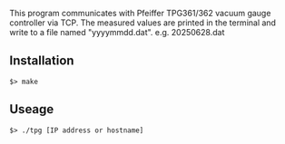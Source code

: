 This program communicates with Pfeiffer TPG361/362 vacuum gauge controller via TCP.
The measured values are printed in the terminal and write to a file named "yyyymmdd.dat".
e.g. 20250628.dat

## Installation
```
$> make
```

## Useage
```
$> ./tpg [IP address or hostname]
```
